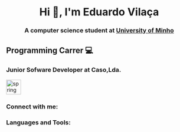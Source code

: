 <h1 align="center">Hi 👋, I'm Eduardo Vilaça</h1>
<h3 align="center">A computer science student at <a href="https://www.uminho.pt/PT" target="_blank">University of Minho</a></h3>

<h2>Programming Carrer 💻</h2>
<h3 align="left"></h3>

<h3 align="left">Junior Sofware Developer at Caso,Lda.</h3>
<p align="left"><a href="https://spring.io/" target="_blank" rel="noreferrer"> <img src="https://www.vectorlogo.zone/logos/springio/springio-icon.svg" alt="spring" width="40" height="40"/> </a> </p>


<h3 align="left">Connect with me:</h3>



<h3 align="left">Languages and Tools:</h3>


